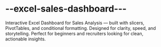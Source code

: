 # --excel-sales-dashboard---
Interactive Excel Dashboard for Sales Analysis — built with slicers, PivotTables, and conditional formatting. Designed for clarity, speed, and storytelling. Perfect for beginners and recruiters looking for clean, actionable insights.
